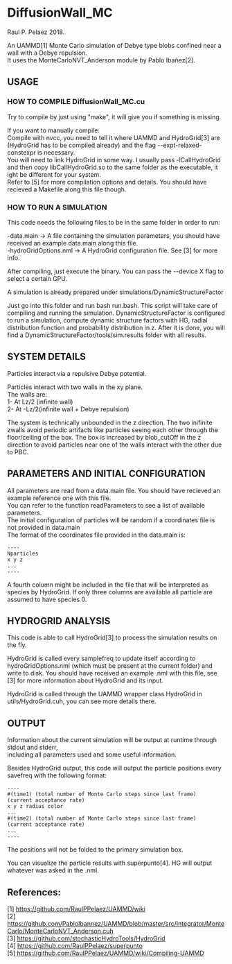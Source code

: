 # DiffusionWall_MC  

Raul P. Pelaez 2018.   
  
  An UAMMD[1] Monte Carlo simulation of Debye type blobs confined near a wall with a Debye repulsion.  
  It uses the MonteCarloNVT_Anderson module by Pablo Ibañez[2].  
  
  ## USAGE  
  
  ### HOW TO COMPILE DiffusionWall_MC.cu  
  
  Try to compile by just using "make", it will give you if something is missing.  
  
  If you want to manually compile:  
  Compile with nvcc, you need to tell it where UAMMD and HydroGrid[3] are (HydroGrid has to be compiled already) and the flag --expt-relaxed-constexpr is necessary.  
  You will need to link HydroGrid in some way. I usually pass -lCallHydroGrid and then copy libCallHydroGrid.so to the same folder as the executable, it ight be different for your system.  
  Refer to [5] for more compilation options and details. You should have recieved a Makefile along this file though.  
  
  
  ### HOW TO RUN A SIMULATION  
  
  This code needs the following files to be in the same folder in order to run:  
  
  -data.main            -> A file containing the simulation parameters, you should have received an example data.main along this file.  
  -hydroGridOptions.nml -> A HydroGrid configuration file. See [3] for more info.  
  
  After compiling, just execute the binary. You can pass the --device X flag to select a certain GPU.  
  
  
  A simulation is already prepared under simulations/DynamicStructureFactor
  
  Just go into this folder and run bash run.bash. This script will take care of compiling and running the simulation.
  DynamicStructureFactor is configured to run a simulation, compute dynamic structure factors with HG, radial distribution function and probability distribution in z.
  After it is done, you will find a DynamicStructureFactor/tools/sim.results folder with all results.
  
  ## SYSTEM DETAILS   
  
  Particles interact via a repulsive Debye potential.  
  
  Particles interact with two walls in the xy plane.    
  The walls are:  
  1- At Lz/2 (infinite wall)  
  2- At -Lz/2(infinite wall + Debye repulsion)  
  
  
  The system is technically unbounded in the z direction. The two inifinite zwalls avoid periodic artifacts like particles seeing each other through the floor/ceiling of the box. The box is increased by blob_cutOff in the z direction to avoid particles near one of the walls interact with the other due to PBC.  
  
  ## PARAMETERS AND INITIAL CONFIGURATION  
  
  All parameters are read from a data.main file. You should have recieved an example reference one with this file.  
  You can refer to the function readParameters to see a list of available parameters.  
  The initial configuration of particles will be random if a coordinates file is not provided in data.main  
  The format of the coordinates file provided in the data.main is:  
  ```
  ----  
  Nparticles  
  x y z  
  ...  
  ----  
  ```
  A fourth column might be included in the file that will be interpreted as species by HydroGrid. If only three columns are available all particle are assumed to have species 0.  
  
  ## HYDROGRID ANALYSIS  
  
  This code is able to call HydroGrid[3] to process the simulation results on the fly.  
  
  HydroGrid is called every samplefreq to update itself according to hydroGridOptions.nml (which must be present at the current folder) and write to disk. You should have received an example .nml with this file, see [3] for more information about HydroGrid and its input.  
  
  HydroGrid is called through the UAMMD wrapper class HydroGrid in utils/HydroGrid.cuh, you can see more details there.  
  
  ## OUTPUT  
  
  Information about the current simulation will be output at runtime through stdout and stderr,  
  including all parameters used and some useful information.   
  
  Besides HydroGrid output, this code will output the particle positions every savefreq with the following format:  
  ```
  ----  
  #(time1) (total number of Monte Carlo steps since last frame)  (current acceptance rate)
  x y z radius color  
  ...  
  #(time2) (total number of Monte Carlo steps since last frame)  (current acceptance rate) 
  ...  
  ----  
  ```
  The positions will not be folded to the primary simulation box.  
  
  You can visualize the particle results with superpunto[4]. HG will output whatever was asked in the .nml.  
  
  
  ## References:   
  
  [1] https://github.com/RaulPPelaez/UAMMD/wiki  
  [2] https://github.com/PabloIbannez/UAMMD/blob/master/src/Integrator/MonteCarlo/MonteCarloNVT_Anderson.cuh  
  [3] https://github.com/stochasticHydroTools/HydroGrid  
  [4] https://github.com/RaulPPelaez/superpunto  
  [5] https://github.com/RaulPPelaez/UAMMD/wiki/Compiling-UAMMD  
